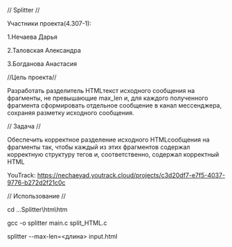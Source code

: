 // Splitter //

Участники проекта(4.307-1):

1.Нечаева Дарья

2.Таловская Александра

3.Богданова Анастасия

//Цель проекта//

Разработать разделитель HTMLтекст исходного сообщения на фрагменты, не превышающие max_len и, для каждого полученного фрагмента сформировать отдельное сообщение в канал мессенджера, сохраняя разметку исходного сообщения.

// Задача //

Обеспечить корректное разделение исходного HTMLсообщения на фрагменты так, чтобы каждый из этих фрагментов содержал корректную структуру тегов и, соответственно, содержал корректный HTML

YouTrack:  https://nechaevad.youtrack.cloud/projects/c3d20df7-e7f5-4037-9776-b272d2f21c0c

// Использование //

cd ...Splitter\htm\htm

gcc -o splitter main.c split_HTML.c

splitter --max-len=<длина> input.html


